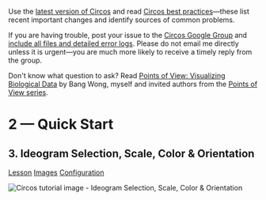 Use the [latest version of Circos](/software/download/circos/) and read
[Circos best
practices](/documentation/tutorials/reference/best_practices/)—these list
recent important changes and identify sources of common problems.

If you are having trouble, post your issue to the [Circos Google
Group](https://groups.google.com/group/circos-data-visualization) and [include
all files and detailed error logs](/support/support/). Please do not email me
directly unless it is urgent—you are much more likely to receive a timely
reply from the group.

Don't know what question to ask? Read [Points of View: Visualizing Biological
Data](https://www.nature.com/nmeth/journal/v9/n12/full/nmeth.2258.html) by
Bang Wong, myself and invited authors from the [Points of View
series](https://mk.bcgsc.ca/pointsofview).

# 2 — Quick Start

## 3\. Ideogram Selection, Scale, Color & Orientation

[Lesson](/documentation/tutorials/quick_start/selection_and_scale/lesson)
[Images](/documentation/tutorials/quick_start/selection_and_scale/images)
[Configuration](/documentation/tutorials/quick_start/selection_and_scale/configuration)

![Circos tutorial image - Ideogram Selection, Scale, Color &
Orientation](/documentation/tutorials/quick_start/selection_and_scale/img/01.png)

